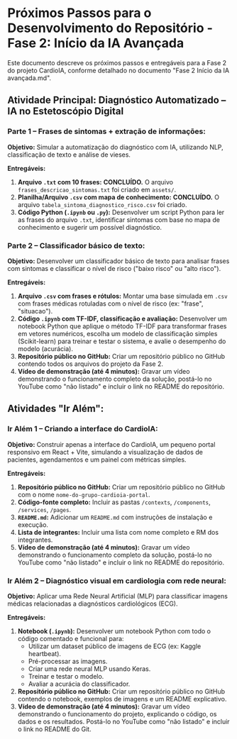# Próximos Passos para o Desenvolvimento do Repositório - Fase 2: Início da IA Avançada

Este documento descreve os próximos passos e entregáveis para a Fase 2 do projeto CardioIA, conforme detalhado no documento "Fase 2 Início da IA avançada.md".

## Atividade Principal: Diagnóstico Automatizado – IA no Estetoscópio Digital

### Parte 1 – Frases de sintomas + extração de informações:

**Objetivo:** Simular a automatização do diagnóstico com IA, utilizando NLP, classificação de texto e análise de vieses.

**Entregáveis:**
1.  **Arquivo `.txt` com 10 frases:** **CONCLUÍDO.** O arquivo `frases_descricao_sintomas.txt` foi criado em `assets/`.
2.  **Planilha/Arquivo `.csv` com mapa de conhecimento:** **CONCLUÍDO.** O arquivo `tabela_sintoma_diagnostico_risco.csv` foi criado.
3.  **Código Python (`.ipynb` ou `.py`):** Desenvolver um script Python para ler as frases do arquivo `.txt`, identificar sintomas com base no mapa de conhecimento e sugerir um possível diagnóstico.

### Parte 2 – Classificador básico de texto:

**Objetivo:** Desenvolver um classificador básico de texto para analisar frases com sintomas e classificar o nível de risco ("baixo risco" ou "alto risco").

**Entregáveis:**
1.  **Arquivo `.csv` com frases e rótulos:** Montar uma base simulada em `.csv` com frases médicas rotuladas com o nível de risco (ex: "frase", "situacao").
2.  **Código `.ipynb` com TF-IDF, classificação e avaliação:** Desenvolver um notebook Python que aplique o método TF-IDF para transformar frases em vetores numéricos, escolha um modelo de classificação simples (Scikit-learn) para treinar e testar o sistema, e avalie o desempenho do modelo (acurácia).
3.  **Repositório público no GitHub:** Criar um repositório público no GitHub contendo todos os arquivos do projeto da Fase 2.
4.  **Vídeo de demonstração (até 4 minutos):** Gravar um vídeo demonstrando o funcionamento completo da solução, postá-lo no YouTube como "não listado" e incluir o link no README do repositório.

## Atividades "Ir Além":

### Ir Além 1 – Criando a interface do CardioIA:

**Objetivo:** Construir apenas a interface do CardioIA, um pequeno portal responsivo em React + Vite, simulando a visualização de dados de pacientes, agendamentos e um painel com métricas simples.

**Entregáveis:**
1.  **Repositório público no GitHub:** Criar um repositório público no GitHub com o nome `nome-do-grupo-cardioia-portal`.
2.  **Código-fonte completo:** Incluir as pastas `/contexts`, `/components`, `/services`, `/pages`.
3.  **`README.md`:** Adicionar um `README.md` com instruções de instalação e execução.
4.  **Lista de integrantes:** Incluir uma lista com nome completo e RM dos integrantes.
5.  **Vídeo de demonstração (até 4 minutos):** Gravar um vídeo demonstrando o funcionamento completo da solução, postá-lo no YouTube como "não listado" e incluir o link no README do repositório.

### Ir Além 2 – Diagnóstico visual em cardiologia com rede neural:

**Objetivo:** Aplicar uma Rede Neural Artificial (MLP) para classificar imagens médicas relacionadas a diagnósticos cardiológicos (ECG).

**Entregáveis:**
1.  **Notebook (`.ipynb`):** Desenvolver um notebook Python com todo o código comentado e funcional para:
    *   Utilizar um dataset público de imagens de ECG (ex: Kaggle heartbeat).
    *   Pré-processar as imagens.
    *   Criar uma rede neural MLP usando Keras.
    *   Treinar e testar o modelo.
    *   Avaliar a acurácia do classificador.
2.  **Repositório público no GitHub:** Criar um repositório público no GitHub contendo o notebook, exemplos de imagens e um README explicativo.
3.  **Vídeo de demonstração (até 4 minutos):** Gravar um vídeo demonstrando o funcionamento do projeto, explicando o código, os dados e os resultados. Postá-lo no YouTube como "não listado" e incluir o link no README do Git.